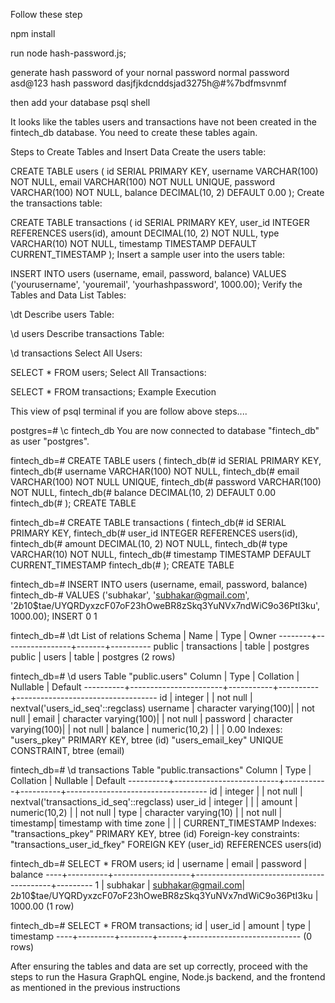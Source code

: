 Follow these step

npm install 

run node hash-password.js;

generate hash password of your nornal password
 normal password asd@123
 hash password   dasjfjkdcnddsjad3275h@#%7bdfmsvnmf    


 then add your database psql shell

 It looks like the tables users and transactions have not been created in the fintech_db database. You need to create these tables again.

Steps to Create Tables and Insert Data
Create the users table:


CREATE TABLE users (
    id SERIAL PRIMARY KEY,
    username VARCHAR(100) NOT NULL,
    email VARCHAR(100) NOT NULL UNIQUE,
    password VARCHAR(100) NOT NULL,
    balance DECIMAL(10, 2) DEFAULT 0.00
);
Create the transactions table:


CREATE TABLE transactions (
    id SERIAL PRIMARY KEY,
    user_id INTEGER REFERENCES users(id),
    amount DECIMAL(10, 2) NOT NULL,
    type VARCHAR(10) NOT NULL,
    timestamp TIMESTAMP DEFAULT CURRENT_TIMESTAMP
);
Insert a sample user into the users table:

INSERT INTO users (username, email, password, balance)
VALUES ('yourusername', 'youremail', 'yourhashpassword', 1000.00);
Verify the Tables and Data
List Tables:


\dt
Describe users Table:


\d users
Describe transactions Table:


\d transactions
Select All Users:


SELECT * FROM users;
Select All Transactions:


SELECT * FROM transactions;
Example Execution


This view of psql terminal if you are follow above steps....

postgres=# \c fintech_db
You are now connected to database "fintech_db" as user "postgres".

fintech_db=# CREATE TABLE users (
fintech_db(#     id SERIAL PRIMARY KEY,
fintech_db(#     username VARCHAR(100) NOT NULL,
fintech_db(#     email VARCHAR(100) NOT NULL UNIQUE,
fintech_db(#     password VARCHAR(100) NOT NULL,
fintech_db(#     balance DECIMAL(10, 2) DEFAULT 0.00
fintech_db(# );
CREATE TABLE

fintech_db=# CREATE TABLE transactions (
fintech_db(#     id SERIAL PRIMARY KEY,
fintech_db(#     user_id INTEGER REFERENCES users(id),
fintech_db(#     amount DECIMAL(10, 2) NOT NULL,
fintech_db(#     type VARCHAR(10) NOT NULL,
fintech_db(#     timestamp TIMESTAMP DEFAULT CURRENT_TIMESTAMP
fintech_db(# );
CREATE TABLE

fintech_db=# INSERT INTO users (username, email, password, balance)
fintech_db-# VALUES ('subhakar', 'subhakar@gmail.com', '$2b$10$tae/UYQRDyxzcF07oF23hOweBR8zSkq3YuNVx7ndWiC9o36PtI3ku', 1000.00);
INSERT 0 1

fintech_db=# \dt
              List of relations
 Schema |      Name       | Type  |  Owner
--------+-----------------+-------+----------
 public | transactions    | table | postgres
 public | users           | table | postgres
(2 rows)

fintech_db=# \d users
                                      Table "public.users"
  Column  |         Type          | Collation | Nullable |              Default
----------+-----------------------+-----------+----------+-----------------------------------
 id       | integer               |           | not null | nextval('users_id_seq'::regclass)
 username | character varying(100)|           | not null |
 email    | character varying(100)|           | not null |
 password | character varying(100)|           | not null |
 balance  | numeric(10,2)         |           |          | 0.00
Indexes:
    "users_pkey" PRIMARY KEY, btree (id)
    "users_email_key" UNIQUE CONSTRAINT, btree (email)

fintech_db=# \d transactions
                                     Table "public.transactions"
  Column  |           Type           | Collation | Nullable |              Default
----------+--------------------------+-----------+----------+-----------------------------------
 id       | integer                  |           | not null | nextval('transactions_id_seq'::regclass)
 user_id  | integer                  |           |          |
 amount   | numeric(10,2)            |           | not null |
 type     | character varying(10)    |           | not null |
 timestamp| timestamp with time zone |           |          | CURRENT_TIMESTAMP
Indexes:
    "transactions_pkey" PRIMARY KEY, btree (id)
Foreign-key constraints:
    "transactions_user_id_fkey" FOREIGN KEY (user_id) REFERENCES users(id)

fintech_db=# SELECT * FROM users;
 id | username |       email       |                 password                 | balance
----+----------+-------------------+------------------------------------------+---------
  1 | subhakar | subhakar@gmail.com| $2b$10$tae/UYQRDyxzcF07oF23hOweBR8zSkq3YuNVx7ndWiC9o36PtI3ku | 1000.00
(1 row)

fintech_db=# SELECT * FROM transactions;
 id | user_id | amount | type |         timestamp
----+---------+--------+------+----------------------------
(0 rows)

After ensuring the tables and data are set up correctly, proceed with the steps to run the Hasura GraphQL engine, Node.js backend, and the frontend as mentioned in the previous instructions